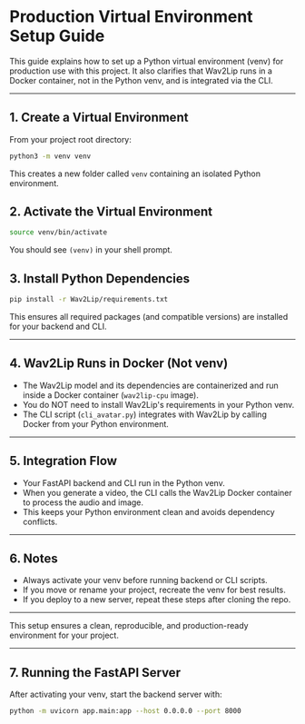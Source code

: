 # Production Virtual Environment Setup Guide

This guide explains how to set up a Python virtual environment (venv) for production use with this project. It also clarifies that Wav2Lip runs in a Docker container, not in the Python venv, and is integrated via the CLI.

---

## 1. Create a Virtual Environment

From your project root directory:

```bash
python3 -m venv venv
```

This creates a new folder called `venv` containing an isolated Python environment.

## 2. Activate the Virtual Environment

```bash
source venv/bin/activate
```

You should see `(venv)` in your shell prompt.

## 3. Install Python Dependencies

```bash
pip install -r Wav2Lip/requirements.txt
```

This ensures all required packages (and compatible versions) are installed for your backend and CLI.

---

## 4. Wav2Lip Runs in Docker (Not venv)
- The Wav2Lip model and its dependencies are containerized and run inside a Docker container (`wav2lip-cpu` image).
- You do NOT need to install Wav2Lip's requirements in your Python venv.
- The CLI script (`cli_avatar.py`) integrates with Wav2Lip by calling Docker from your Python environment.

---

## 5. Integration Flow
- Your FastAPI backend and CLI run in the Python venv.
- When you generate a video, the CLI calls the Wav2Lip Docker container to process the audio and image.
- This keeps your Python environment clean and avoids dependency conflicts.

---

## 6. Notes
- Always activate your venv before running backend or CLI scripts.
- If you move or rename your project, recreate the venv for best results.
- If you deploy to a new server, repeat these steps after cloning the repo.

---

This setup ensures a clean, reproducible, and production-ready environment for your project.

---

## 7. Running the FastAPI Server

After activating your venv, start the backend server with:

```bash
python -m uvicorn app.main:app --host 0.0.0.0 --port 8000
```
